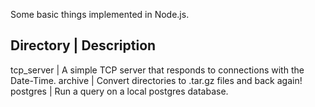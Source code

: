 Some basic things implemented in Node.js.

Directory      | Description
----------------------------
tcp\_server    | A simple TCP server that responds to connections with the Date-Time.
archive        | Convert directories to .tar.gz files and back again!
postgres       | Run a query on a local postgres database. 
